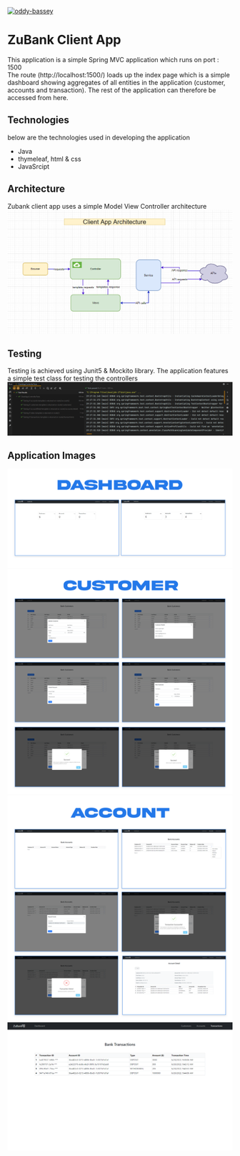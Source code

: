 [![oddy-bassey](https://circleci.com/gh/oddy-bassey/zubank_client.svg?style=svg)](https://circleci.com/gh/oddy-bassey/zubank_client)

# ZuBank Client App
This application is a simple Spring MVC application which runs on port : 1500
<br>The route (http://localhost:1500/) loads up the index page which is a simple dashboard showing aggregates of all entities in the application (customer, accounts and transaction).
The rest of the application can therefore be accessed from here. 

Technologies
-
below are the technologies used in developing the application
* Java
* thymeleaf, html & css
* JavaSrcipt

Architecture
-
Zubank client app uses a simple Model View Controller architecture <br>
![alt text](https://github.com/oddy-bassey/zubank_client/blob/main/src/main/resources/screen_shots/client_arch.PNG?raw=true)

Testing
-
Testing is achieved using Junit5 & Mockito library. The application features a simple test class for testing the controllers <br>
![alt text](https://github.com/oddy-bassey/zubank_client/blob/main/src/main/resources/screen_shots/client_test.PNG?raw=true)

Application Images
- 
![alt text](https://github.com/oddy-bassey/zubank_client/blob/main/src/main/resources/screen_shots/dashboard.PNG?raw=true)
![alt text](https://github.com/oddy-bassey/zubank_client/blob/main/src/main/resources/screen_shots/customer.PNG?raw=true)
![alt text](https://github.com/oddy-bassey/zubank_client/blob/main/src/main/resources/screen_shots/account.PNG?raw=true)
![alt text](https://github.com/oddy-bassey/zubank_client/blob/main/src/main/resources/screen_shots/transaction.PNG?raw=true)